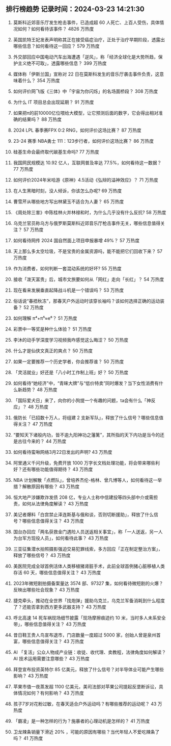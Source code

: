 
## 排行榜趋势 记录时间：2024-03-23 14:21:30
  
  1. 莫斯科近郊音乐厅发生枪击事件，已造成超 60 人死亡、上百人受伤，具体情况如何？如何看待该事件？ 4826 万热度
    
  2. 英国凯特王妃发表声明称其正在接受癌症治疗，正处于治疗早期阶段，透露出哪些信息？如何看待这一回应？ 579 万热度
    
  3. 外交部回应中国电动汽车出海遭遇「逆风」，称「经济全球化是大势所趋，保护主义绝不可取」，透露哪些信息？ 399 万热度
    
  4. 媒体称「伊斯兰国」宣称对 22 日在莫斯科发生的音乐厅袭击事件负责，这意味着什么？ 354 万热度
    
  5. 如何评价网飞版《三体》中「宇宙为你闪烁」的名场面桥段？ 308 万热度
    
  6. 为什么 IT 项目总会出现延期？ 91 万热度
    
  7. 如果把π的前10000亿位喂给大模型，让它预测后面的数字，它会得出相对准确的结果吗？ 88 万热度
    
  8. 2024 LPL 春季赛FPX 0:2 RNG，如何评价这场比赛？ 87 万热度
    
  9. 23-24 赛季 NBA勇士 111：123步行者，如何评价这场比赛？ 86 万热度
    
  10. 硅基生命会最终取代碳基生命吗? 77 万热度
    
  11. 我国网民规模达 10.92 亿人，互联网普及率达 77.5%，如何看待这一数据？ 77 万热度
    
  12. 如何评价2024年米哈游《原神》4.5活动《弘辩的溢神效应》？ 71 万热度
    
  13. 在人生黑暗时刻，没人倾诉，你该怎么办呢? 69 万热度
    
  14. 曹雪芹从哪些地方写出林黛玉不适合为人妻？ 65 万热度
    
  15. 《周处除三害》中陈桂林火并林禄和时，为什么几乎没有什么反抗? 58 万热度
    
  16. 乌克兰官员称乌方与俄罗斯莫斯科近郊音乐厅枪击事件无关，哪些信息值得关注？ 57 万热度
    
  17. 如何看待网传 2024 国自然面上项目申报暴增 49%？ 57 万热度
    
  18. 天上那么多太空垃圾，不是宝贵的金属资源吗，能不能把它们回收下来？ 57 万热度
    
  19. 作为消费者，如何判断一套混动系统的好坏? 55 万热度
    
  20. 接收「泼天富贵」后，城市文旅要如何从「网红」走向「长红」？ 54 万热度
    
  21. 现在看来发展垂直起降战斗机是一个错误吗？ 53 万热度
    
  22. 俗话说“春捂秋冻”，那春天户外运动时该穿长袖吗？该如何选择正确的运动装备？ 52 万热度
    
  23. 如何理解 π⁴+π⁵≈e⁶？ 51 万热度
    
  24. 彩票中一等奖是种什么体验？ 51 万热度
    
  25. 李沐的动手学深度学习视频我咋感觉这么晦涩？ 50 万热度
    
  26. 什么才是仙侠文真正的爽点？ 50 万热度
    
  27. 如果一定要推荐一个历史学者，你会推荐谁？ 50 万热度
    
  28. 「灵活就业」好还是「八小时工作制上班」好？ 50 万热度
    
  29. 如何看待“她经济”中，“青睐大牌”与“低价特卖”同时爆发？当下女性消费有什么新趋势？ 48 万热度
    
  30. 「国际爱犬日」来了，向你的小狗提一个有趣的问题，ta会有什么「神反应」？ 48 万热度
    
  31. 俄防长「已招数十万人，将组建 2 支新军队」，释放了什么信号？哪些信息值得关注？ 47 万热度
    
  32. “要知天下诸般内功，皆不逾九阳神功之藩篱”，其所指的天下内功是当今的还是古往今来的？ 44 万热度
    
  33. 如何看待蛮啾网络3月22日发出的声明? 43 万热度
    
  34. 阿里通义千问升级，免费开放 1000 万字长文档处理功能，将会带来哪些利好？还有哪些功能值得期待？ 43 万热度
    
  35. NBA 计划解散「点燃队」，曾培养杰伦-格林、曾凡博等人，如何看待这一举措？解散原因有哪些？ 43 万热度
    
  36. 恒大地产涉嫌欺诈发债 208 亿，专业人士称中信建投等四头部中介或需担责，如何从法律角度解读？ 43 万热度
    
  37. 美记者爆料「白宫禁止泽连斯基与俄和谈，否则切断援助」，释放了什么信号？哪些信息值得关注？ 43 万热度
    
  38. 国台办回应「两名获救金门遇险人员送返相关事宜」，称「一人送返，另一人为台军方现役人员」，如何看待此事？ 43 万热度
    
  39. 三亚征集潜水拍照摄影强迫交易犯罪线索，多方回应「正在制定整治方案」，释放了哪些信号？ 43 万热度
    
  40. 美医院完成全球首例活体人类移植猪肾脏手术，此前全球首例猪心脏移植人类存活 60 天，哪些信息值得关注？ 43 万热度
    
  41. 2023年微短剧拍摄备案量达 3574 部、97327 集，如何看待微短剧的火爆？反映出哪些社会现象？ 43 万热度
    
  42. 捷克牵头，推动在全世界「找炮弹」援助乌克兰，乌克兰军备消耗到什么程度了？还能否拿到西方更多武器支持？ 43 万热度
    
  43. 呼北高速 14 死车祸现场细节披露「现场摩擦痕迹约 10 米，当时多人未系安全带」，哪些信息值得关注？ 43 万热度
    
  44. 昔日鞋王贵人鸟宣布退市，门店数量一度超过 5000 家，创始人曾是泉州首富，哪些信息值得关注？ 43 万热度
    
  45. AI 「复活」公众人物成产业链：收徒、收代理、卖教程，法律角度如何解读？ AI 技术运用需要注意哪些？ 43 万热度
    
  46. 拜登宣布投资英特尔 85 亿美元，释放了什么信号？对半导体业可能产生哪些影响？ 43 万热度
    
  47. 苹果市值一夜蒸发超 1100 亿美元，美司法部对苹果公司提起反垄断诉讼，具体情况如何？有何影响？ 43 万热度
    
  48. 孩子7岁对花粉过敏，在春天适合户外运动吗？有哪些推荐的运动呢？ 43 万热度
    
  49. 「霸凌」是一种怎样的行为？施暴者的心理动机是怎样的？ 41 万热度
    
  50. 卫龙辣条销量下滑近 20% ，可能的原因有哪些？当代年轻人不爱吃辣条了吗？ 41 万热度
    